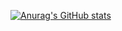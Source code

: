 [![Anurag's GitHub stats](https://github-readme-stats.vercel.app/api?username=n4n-0)](https://github.com/n4n-0/github-readme-stats)

<!--
**n4n-0/n4n-0** is a ✨ _special_ ✨ repository because its `README.md` (this file) appears on your GitHub profile.

Here are some ideas to get you started:

- 🔭 I’m currently working on ...
- 🌱 I’m currently learning ...
- 👯 I’m looking to collaborate on ...
- 🤔 I’m looking for help with ...
- 💬 Ask me about ...
- 📫 How to reach me: ...
- 😄 Pronouns: ...
- ⚡ Fun fact: ...
-->
